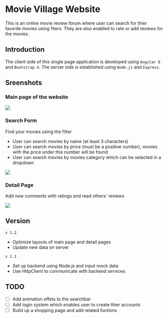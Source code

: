 # Movie Village Website
This is an online movie review forum where user can search for thier favorite movies using fiters. They are also enabled to rate or add reviews for the movies. 

## Introduction  
The client side of this single page application is developed using `Angular 6` and `Bootstrap 4`. The server side is established using `Node.js` and `Express`.
 
## Sreenshots 
### Main page of the website  
![](https://github.com/fanyuR/Movie-Village-Website/blob/master/Img/Main%20page.gif)

### Search Form
Find your movies using the filter  
- User can search movies by name (at least 3 characters)  
- User can search movies by price (must be a positive number), movies with the price under this number will be found  
- User can search movies by movies category which can be selected in a dropdown  

![](https://github.com/fanyuR/Movie-Village-Website/blob/master/Img/Search.gif?raw=true)

### Detail Page
Add new comments with ratings and read others' reviews

![](https://github.com/fanyuR/Movie-Village-Website/blob/master/Img/detail%20page.gif?raw=true)

## Version  
`v 1.2`  
- Optimize layouts of main page and detail pages  
- Update new data on server

`v 1.1`  
- Set up backend using Node.js and input mock data  
- Use HttpClient to communicate with backend services 

## TODO
- [ ] Add animation effets to the searchbar
- [ ] Add login system which enables user to create thier accounts
- [ ] Build up a shopping page and add related fuctions
